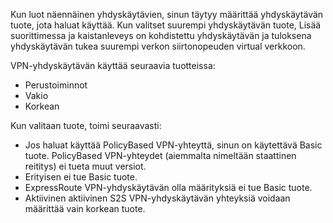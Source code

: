 Kun luot näennäinen yhdyskäytävien, sinun täytyy määrittää yhdyskäytävän tuote, jota haluat käyttää. Kun valitset suurempi yhdyskäytävän tuote, Lisää suorittimessa ja kaistanleveys on kohdistettu yhdyskäytävän ja tuloksena yhdyskäytävän tukea suurempi verkon siirtonopeuden virtual verkkoon.

VPN-yhdyskäytävän käyttää seuraavia tuotteissa:

- Perustoiminnot
- Vakio
- Korkean

Kun valitaan tuote, toimi seuraavasti:

- Jos haluat käyttää PolicyBased VPN-yhteyttä, sinun on käytettävä Basic tuote. PolicyBased VPN-yhteydet (aiemmalta nimeltään staattinen reititys) ei tueta muut versiot.
- Erityisen ei tue Basic tuote.
- ExpressRoute VPN-yhdyskäytävän olla määrityksiä ei tue Basic tuote.
- Aktiivinen aktiivinen S2S VPN-yhdyskäytävän yhteyksiä voidaan määrittää vain korkean tuote.
